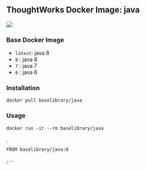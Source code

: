 ## ThoughtWorks Docker Image: java

[![](http://dockeri.co/image/baselibrary/java)](https://registry.hub.docker.com/u/baselibrary/java/)

### Base Docker Image

* `latest`: java 8
* `8`     : java 8
* `7`     : java 7
* `6`     : java 6

### Installation

    docker pull baselibrary/java

### Usage

    docker run -it --rm baselibrary/java
    

    `
    FROM baselibrary/java:8

    ...
    `

